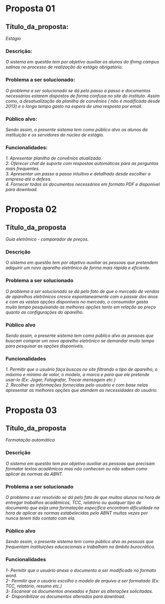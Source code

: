 # Proposta 01

## Título_da_proposta:
*Estágio*

### Descrição:
*O sistema em questão tem por objetivo auxiliar os alunos do ifnmg campus salinas no processo de realização do estágio obrigatório.*

### Problema a ser solucionado:
*O problema a ser solucionado se dá pelo passo a passo e documentos necessários estarem dispostos de forma confusa no site do instituto. Assim como, a desatualização da planilha de convênios ( não é modificada desde 2013) e o longo tempo gasto na espera de uma resposta por email.*

### Público alvo:
*Sendo assim, o presente sistema tem como público alvo os alunos da instituição e os servidores do núcleo de estágio.*

### Funcionalidades:                                                                 
*1. Apresentar planilha de convênios atualizada.*                                                             
*2. Oferecer chat de suporte com respostas automáticas para as perguntas mais frequentes.*                   
*3. Apresentar um passo a passo intuitivo e detalhado desde escolher a empresa até a defesa.*                 
*4. Fornecer todos os documentos necessários em formato PDF e disponível para download.*


# Proposta 02

## Título_da_proposta
*Guia eletrônico - comparador de preços.* 

### Descrição
*O sistema em questão tem por objetivo auxiliar as pessoas que pretendem adiquirir um novo aparelho eletrônico de forma mais rápida e eficiente.*

### Problema a ser solucionado
*O problema a ser solucionado se dá pelo fato de que o mercado de vendas de aparelhos eletrônicos cresce espontaneamente com o passar dos anos e com as vastas opções disponíveis no mercado, o consumidor gasta muito tempo pesquisando as melhores opções tanto em relação ao preço quanto as configurações do aparelho.*

### Público alvo
*Sendo assim, o presente sistema tem como público alvo as pessoas que buscam comprar um novo aparelho eletrônico se demandar muito tempo para pesquisar as opções disponivéis.*

### Funcionalidades
*1. Permitir que o usuário faça buscas no site filtrando o tipo de aparelho, o máximo e mínimo de valor, o modelo, a marca e para que ele pretende usar-lo (Ex: Jogar, Fotografar, Trocar mensagem etc.)*                
*2. Recolher as informações fornecidas pelo usuário e com base nelas apresentar as melhores opções que atendem as necessidades do usuário.*

# Proposta 03

## Título_da_proposta
*Formatação automática*

### Descrição
*O sistema em questão tem por objetivo auxiliar as pessoas que precisam formatar textos acadêmicos mas não conhecem ou não sabem como aplicar às normas da ABNT.*

### Problema a ser solucionado
*O problema a ser resolvido se dá pelo fato de que muitos alunos na hora de entregar trabalhos acadêmicos, TCC, relatório ou qualquer tipo de documento que exija uma formatação específica encontram dificuldade na hora de aplicar as normas estabelecidas pela ABNT muitas vezes por nunca terem tido contato com ela.*

### Público alvo
*Sendo assim, o presente sistema tem como público alvo as pessoas que frequentam instituições educacionais e trabalham no âmbito burocrático.*

### Funcionalidades
*1- Permitir que o usuário anexe o documento a ser modificado no formato word.*                               
*2- Permitir que o usuário escolha o modelo de arquivo a ser formatado (Ex: TCC, relatório, resumo etc.)*     
*3- Escanear os documentos anexados e fazer as alterações solicitadas.*                                       
*4- Disponibilizar os documentos alterados para download.*                                                    
